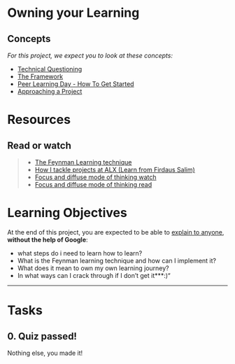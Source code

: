 # Owning your Learning

## Concepts
_For this project, we expect you to look at these concepts:_

-   [Technical Questioning](https://intranet.alxswe.com/concepts/100006)
-   [The Framework](https://intranet.alxswe.com/concepts/75)
-   [Peer Learning Day - How To Get Started](https://intranet.alxswe.com/concepts/58)
-   [Approaching a Project](https://intranet.alxswe.com/concepts/350)

# Resources

## **Read or watch**
> -   [The Feynman Learning technique](https://fs.blog/feynman-learning-technique/ "The Feynman Learning technique")
> -   [How I tackle projects at ALX (Learn from Firdaus Salim)](https://medium.com/alx-africa/how-i-tackle-my-software-engineering-projects-at-alx-610f3f5a6448 "How I tackle projects at ALX (Learn from Firdaus Salim)")
> -   [Focus and diffuse mode of thinking watch](https://www.youtube.com/watch?v=WTr12dK2Se0 "Focus and diffuse mode of thinking watch")
> -   [Focus and diffuse mode of thinking read](https://www.brainscape.com/academy/focused-vs-diffuse-thinking-learning/ "Focus and diffuse mode of thinking read")

# Learning Objectives
At the end of this project, you are expected to be able to [explain to anyone](https://fs.blog/feynman-learning-technique/ "explain to anyone"), **without the help of Google**:

-   what steps do i need to learn how to learn?
-   What is the Feynman learning technique and how can I implement it?
-   What does it mean to own my own learning journey?
-   In what ways can I crack through if I don’t get it\*\*\*:)“

---
    
# Tasks

## 0\. Quiz passed!
Nothing else, you made it!
